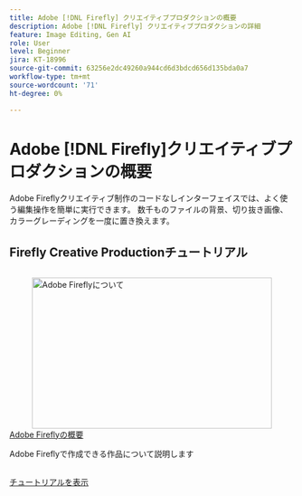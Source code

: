 ```yaml
---
title: Adobe [!DNL Firefly] クリエイティブプロダクションの概要
description: Adobe [!DNL Firefly] クリエイティブプロダクションの詳細
feature: Image Editing, Gen AI
role: User
level: Beginner
jira: KT-18996
source-git-commit: 63256e2dc49260a944cd6d3bdcd656d135bda0a7
workflow-type: tm+mt
source-wordcount: '71'
ht-degree: 0%

---
```


# Adobe [!DNL Firefly]クリエイティブプロダクションの概要

Adobe Fireflyクリエイティブ制作のコードなしインターフェイスでは、よく使う編集操作を簡単に実行できます。 数千ものファイルの背景、切り抜き画像、カラーグレーディングを一度に置き換えます。

## Firefly Creative Productionチュートリアル

<!-- COMMENT -->
<!-- CARDS

* https://experienceleague.adobe.com/ja/docs/creative-cloud-enterprise-learn/cce-learning-hub/fireflyoverview/firefly-tutorials/overview-of-firefly
  {image = https://experienceleague.adobe.com/ja/docs/creative-cloud-enterprise-learn/cce-learning-hub/fireflyoverview/firefly-creative-production/media_14fb8246106300470edc702a5acea12d80c4c48fd.png?width=400&format=webply&optimize=medium}
  {cta = View tutorial}

-->

<!-- END CARDS -->
<!-- END COMMENT -->

<!-- START CARDS HTML - DO NOT MODIFY BY HAND -->
<div class="columns">
    <div class="column is-half-tablet is-half-desktop is-one-third-widescreen" aria-label="Overview of Adobe Firefly">
        <div class="card" style="height: 100%; display: flex; flex-direction: column; height: 100%;">
            <div class="card-image">
                <figure class="image x-is-16by9">
                    <a href="https://experienceleague.adobe.com/ja/docs/creative-cloud-enterprise-learn/cce-learning-hub/fireflyoverview/firefly-tutorials/overview-of-firefly" title="Adobe Fireflyについて" target="_blank" rel="referrer">
                        <img class="is-bordered-r-small" src="https://experienceleague.adobe.com/ja/docs/creative-cloud-enterprise-learn/cce-learning-hub/fireflyoverview/firefly-creative-production/media_14fb8246106300470edc702a5acea12d80c4c48fd.png?width=400&format=webply&optimize=medium" alt="Adobe Fireflyについて"
                             style="width: 100%; aspect-ratio: 16 / 9; object-fit: cover; overflow: hidden; display: block; margin: auto;">
                    </a>
                </figure>
            </div>
            <div class="card-content is-padded-small" style="display: flex; flex-direction: column; flex-grow: 1; justify-content: space-between;">
                <div class="top-card-content">
                    <p class="headline is-size-6 has-text-weight-bold">
                        <a href="https://experienceleague.adobe.com/ja/docs/creative-cloud-enterprise-learn/cce-learning-hub/fireflyoverview/firefly-tutorials/overview-of-firefly" target="_blank" rel="referrer" title="Adobe Fireflyについて">Adobe Fireflyの概要</a>
                    </p>
                    <p class="is-size-6">Adobe Fireflyで作成できる作品について説明します</p>
                </div>
                <a href="https://experienceleague.adobe.com/ja/docs/creative-cloud-enterprise-learn/cce-learning-hub/fireflyoverview/firefly-tutorials/overview-of-firefly" target="_blank" rel="referrer" class="spectrum-Button spectrum-Button--outline spectrum-Button--primary spectrum-Button--sizeM" style="align-self: flex-start; margin-top: 1rem;">
                    <span class="spectrum-Button-label has-no-wrap has-text-weight-bold">チュートリアルを表示</span>
                </a>
            </div>
        </div>
    </div>
</div>
<!-- END CARDS HTML - DO NOT MODIFY BY HAND -->